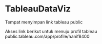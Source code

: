 # TableauDataViz
Tempat menyimpan link tableau public

Akses link berikut untuk menuju profil tableau
public.tableau.com/app/profile/hanif8400
